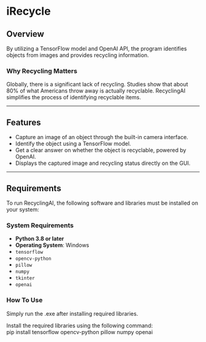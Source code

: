 # iRecycle

## Overview  
 By utilizing a TensorFlow model and OpenAI API, the program identifies objects from images and provides recycling information.

### Why Recycling Matters  
Globally, there is a significant lack of recycling. Studies show that about 80% of what Americans throw away is actually recyclable. RecyclingAI simplifies the process of identifying recyclable items.

---

## Features  
- Capture an image of an object through the built-in camera interface.  
- Identify the object using a TensorFlow model.  
- Get a clear answer on whether the object is recyclable, powered by OpenAI.  
- Displays the captured image and recycling status directly on the GUI.

---

## Requirements  

To run RecyclingAI, the following software and libraries must be installed on your system:

### System Requirements  
- **Python 3.8 or later**  
- **Operating System**: Windows
-  `tensorflow`  
- `opencv-python`  
- `pillow`  
- `numpy`  
- `tkinter` 
- `openai`  

### How To Use

Simply run the .exe after installing required libraries.

Install the required libraries using the following command:  
pip install tensorflow opencv-python pillow numpy openai
